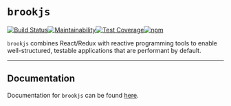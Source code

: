 # `brookjs`

[![Build Status](https://travis-ci.org/mAAdhaTTah/brookjs.svg?branch=master)](https://travis-ci.org/mAAdhaTTah/brookjs)[![Maintainability](https://api.codeclimate.com/v1/badges/63bf66a376fe3f97b9ec/maintainability)](https://codeclimate.com/github/mAAdhaTTah/brookjs/maintainability)[![Test Coverage](https://api.codeclimate.com/v1/badges/63bf66a376fe3f97b9ec/test_coverage)](https://codeclimate.com/github/mAAdhaTTah/brookjs/test_coverage)[![npm](https://img.shields.io/npm/v/brookjs.svg)](https://www.npmjs.com/package/brookjs)

`brookjs` combines React/Redux with reactive programming tools to enable well-structured, testable applications that are performant by default.

---

## Documentation

Documentation for `brookjs` can be found [here][docs].

[docs]: https://mAAdhaTTah.github.io/brookjs/
